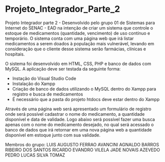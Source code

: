 # Projeto_Integrador_Parte_2
 Projeto Integrador parte 2 - Desenvolvido pelo grupo 01 de Sistemas para Internet do SENAC - EAD na intenção de criar um sistema que controle o estoque de medicamentos (quantidade, vencimento) de uso contínuo e temporário. O sistema conta com  uma página web que irá listar  medicamentos a serem doados à população mais vulnerável, levando em consideração que o cliente desse sistema serão farmácias, clínicas e hospitais.

O sistema foi desenvolvido em HTML, CSS, PHP e banco de dados com MySQL.
A aplicação deve ser testada da seguinte forma:
- Instação do Visual Studio Code
- Instalação do Xampp
- Criação de banco de dados utilizando o MySQL dentro do Xampp para registro e busca de medicamentos
- É necessário que a pasta do projeto htdocs deve estar dentro do Xampp


Através de uma página web será apresentado um formulário de registro onde será possível cadastrar o nome do medicamento, a quantidade disponível e data de validade. 
Logo abaixo será possível fazer uma busca apenas com o nome do medicamento desejado, no qual será acessado o banco de dados que irá retornar em uma nova página web a quantidade disponível em estoque junto com sua validade. 


Membros do grupo:
LUIS AUGUSTO FERRAO AVANCINI
AGNALDO BARROS RIBEIRO DOS SANTOS
RICARDO EVANDRO VILELA
JADE NOVAIS AZEVEDO PEDRO
LUCAS SILVA TOMAZ